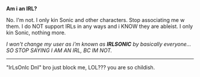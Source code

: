 **Am i an IRL?**

No. I'm not. I only kin Sonic and other characters. Stop associating me w them. I do NOT support IRLs in any ways and i KNOW they are ableist. I only kin Sonic, nothing more.

*I won't change my user as i'm known as **IRLSONIC** by basically everyone... SO STOP SAYING I AM AN IRL, BC IM NOT.*


***


"IrLsOnIc DnI" bro just block me, LOL??? you are so childish.
